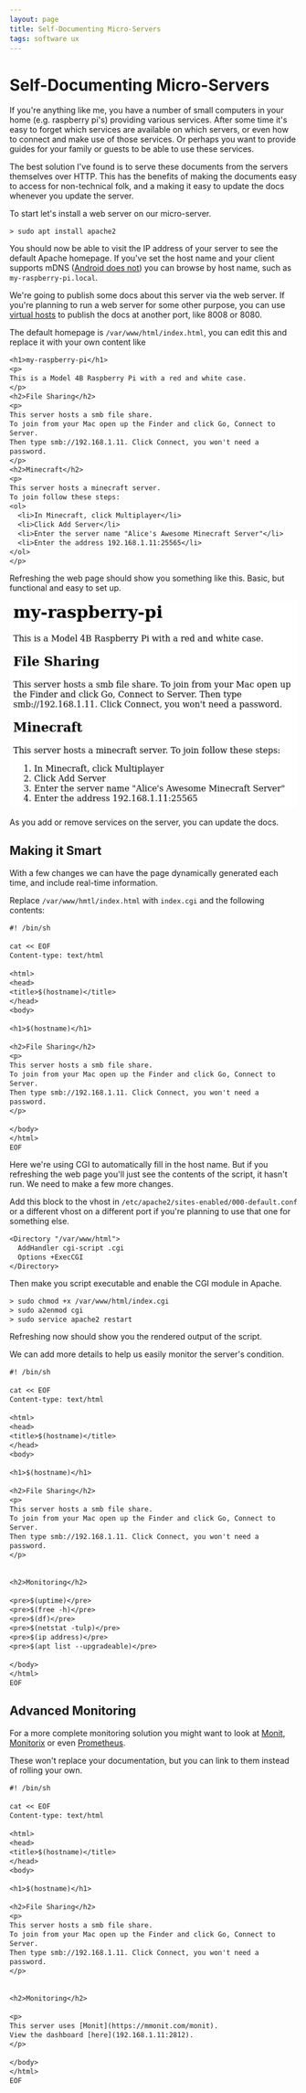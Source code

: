 ```yaml
---
layout: page
title: Self-Documenting Micro-Servers
tags: software ux
---
```


# Self-Documenting Micro-Servers

If you're anything like me, you have a number of small computers in your home (e.g. raspberry pi's) providing various services. After some time it's easy to forget which services are available on which servers, or even how to connect and make use of those services. Or perhaps you want to provide guides for your family or guests to be able to use these services.

The best solution I've found is to serve these documents from the servers themselves over HTTP. This has the benefits of making the documents easy to access for non-technical folk, and a making it easy to update the docs whenever you update the server.

To start let's install a web server on our micro-server.

```
> sudo apt install apache2
```

You should now be able to visit the IP address of your server to see the default Apache homepage.
If you've set the host name and your client supports mDNS ([Android does not](https://issuetracker.google.com/issues/36916949)) you can browse by host name,
such as `my-raspberry-pi.local`.

We're going to publish some docs about this server via the web server.
If you're planning to run a web server for some other purpose,
you can use [virtual hosts](https://httpd.apache.org/docs/2.4/vhosts/) to publish the docs at another port, like 8008 or 8080.

The default homepage is `/var/www/html/index.html`, you can edit this and replace it with your own content like

```
<h1>my-raspberry-pi</h1>
<p>
This is a Model 4B Raspberry Pi with a red and white case.
</p>
<h2>File Sharing</h2>
<p>
This server hosts a smb file share.
To join from your Mac open up the Finder and click Go, Connect to Server.
Then type smb://192.168.1.11. Click Connect, you won't need a password.
</p>
<h2>Minecraft</h2>
<p>
This server hosts a minecraft server.
To join follow these steps:
<ol>
  <li>In Minecraft, click Multiplayer</li>
  <li>Click Add Server</li>
  <li>Enter the server name "Alice's Awesome Minecraft Server"</li>
  <li>Enter the address 192.168.1.11:25565</li>
</ol>
</p>
```

Refreshing the web page should show you something like this. Basic, but functional and easy to set up.

![The rendered output](img1.png)

As you add or remove services on the server, you can update the docs.

## Making it Smart

With a few changes we can have the page dynamically generated each time, and include real-time information.

Replace `/var/www/hmtl/index.html` with `index.cgi` and the following contents:
```
#! /bin/sh

cat << EOF
Content-type: text/html

<html>
<head>
<title>$(hostname)</title>
</head>
<body>

<h1>$(hostname)</h1>

<h2>File Sharing</h2>
<p>
This server hosts a smb file share.
To join from your Mac open up the Finder and click Go, Connect to Server.
Then type smb://192.168.1.11. Click Connect, you won't need a password.
</p>

</body>
</html>
EOF
```

Here we're using CGI to automatically fill in the host name. But if you refreshing the web page you'll just see the contents of the script, it hasn't run. We need to make a few more changes.

Add this block to the vhost in `/etc/apache2/sites-enabled/000-default.conf`
or a different vhost on a different port if you're planning to use that
one for something else.

```
<Directory "/var/www/html">
  AddHandler cgi-script .cgi
  Options +ExecCGI
</Directory>
```

Then make you script executable and enable the CGI module in Apache.

```
> sudo chmod +x /var/www/html/index.cgi
> sudo a2enmod cgi
> sudo service apache2 restart
```

Refreshing now should show you the rendered output of the script.

We can add more details to help us easily monitor the server's condition.

```
#! /bin/sh

cat << EOF
Content-type: text/html

<html>
<head>
<title>$(hostname)</title>
</head>
<body>

<h1>$(hostname)</h1>

<h2>File Sharing</h2>
<p>
This server hosts a smb file share.
To join from your Mac open up the Finder and click Go, Connect to Server.
Then type smb://192.168.1.11. Click Connect, you won't need a password.
</p>


<h2>Monitoring</h2>

<pre>$(uptime)</pre>
<pre>$(free -h)</pre>
<pre>$(df)</pre>
<pre>$(netstat -tulp)</pre>
<pre>$(ip address)</pre>
<pre>$(apt list --upgradeable)</pre>

</body>
</html>
EOF
```

## Advanced Monitoring

For a more complete monitoring solution you might want to look at [Monit](https://mmonit.com/monit/), [Monitorix](https://www.monitorix.org/) or even [Prometheus](https://prometheus.io/).

These won't replace your documentation, but you can link to them instead of rolling your own.

```
#! /bin/sh

cat << EOF
Content-type: text/html

<html>
<head>
<title>$(hostname)</title>
</head>
<body>

<h1>$(hostname)</h1>

<h2>File Sharing</h2>
<p>
This server hosts a smb file share.
To join from your Mac open up the Finder and click Go, Connect to Server.
Then type smb://192.168.1.11. Click Connect, you won't need a password.
</p>


<h2>Monitoring</h2>

<p>
This server uses [Monit](https://mmonit.com/monit).
View the dashboard [here](192.168.1.11:2812).
</p>

</body>
</html>
EOF
```
